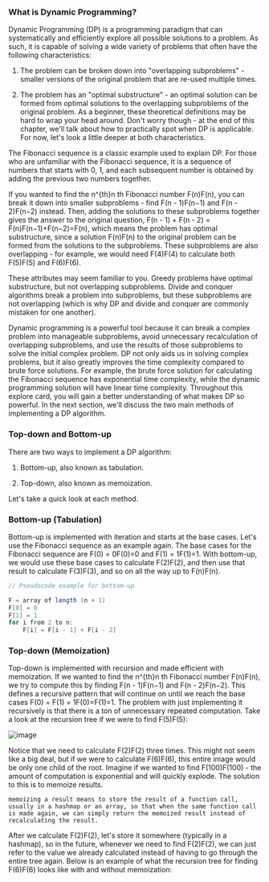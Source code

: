 ### What is Dynamic Programming?

Dynamic Programming (DP) is a programming paradigm that can systematically and efficiently explore all possible solutions to a problem. As such, it is capable of solving a wide variety of problems that often have the following characteristics:

1. The problem can be broken down into "overlapping subproblems" - smaller versions of the original problem that are re-used multiple times.

2. The problem has an "optimal substructure" - an optimal solution can be formed from optimal solutions to the overlapping subproblems of the original problem.
As a beginner, these theoretical definitions may be hard to wrap your head around. Don't worry though - at the end of this chapter, we'll talk about how to practically spot when DP is applicable. For now, let's look a little deeper at both characteristics.

The Fibonacci sequence is a classic example used to explain DP. For those who are unfamiliar with the Fibonacci sequence, it is a sequence of numbers that starts with 0, 1, and each subsequent number is obtained by adding the previous two numbers together.

If you wanted to find the n^{th}n 
th
  Fibonacci number F(n)F(n), you can break it down into smaller subproblems - find F(n - 1)F(n−1) and F(n - 2)F(n−2) instead. Then, adding the solutions to these subproblems together gives the answer to the original question, F(n - 1) + F(n - 2) = F(n)F(n−1)+F(n−2)=F(n), which means the problem has optimal substructure, since a solution F(n)F(n) to the original problem can be formed from the solutions to the subproblems. These subproblems are also overlapping - for example, we would need F(4)F(4) to calculate both F(5)F(5) and F(6)F(6).

These attributes may seem familiar to you. Greedy problems have optimal substructure, but not overlapping subproblems. Divide and conquer algorithms break a problem into subproblems, but these subproblems are not overlapping (which is why DP and divide and conquer are commonly mistaken for one another).

Dynamic programming is a powerful tool because it can break a complex problem into manageable subproblems, avoid unnecessary recalculation of overlapping subproblems, and use the results of those subproblems to solve the initial complex problem. DP not only aids us in solving complex problems, but it also greatly improves the time complexity compared to brute force solutions. For example, the brute force solution for calculating the Fibonacci sequence has exponential time complexity, while the dynamic programming solution will have linear time complexity. Throughout this explore card, you will gain a better understanding of what makes DP so powerful. In the next section, we'll discuss the two main methods of implementing a DP algorithm.


### Top-down and Bottom-up

There are two ways to implement a DP algorithm:

1. Bottom-up, also known as tabulation.

2. Top-down, also known as memoization.

Let's take a quick look at each method.



### Bottom-up (Tabulation)

Bottom-up is implemented with iteration and starts at the base cases. Let's use the Fibonacci sequence as an example again. The base cases for the Fibonacci sequence are F(0) = 0F(0)=0 and F(1) = 1F(1)=1. With bottom-up, we would use these base cases to calculate F(2)F(2), and then use that result to calculate F(3)F(3), and so on all the way up to F(n)F(n).

```java
// Pseudocode example for bottom-up

F = array of length (n + 1)
F[0] = 0
F[1] = 1
for i from 2 to n:
    F[i] = F[i - 1] + F[i - 2]
```


### Top-down (Memoization)
Top-down is implemented with recursion and made efficient with memoization. If we wanted to find the n^{th}n 
th
  Fibonacci number F(n)F(n), we try to compute this by finding F(n - 1)F(n−1) and F(n - 2)F(n−2). This defines a recursive pattern that will continue on until we reach the base cases F(0) = F(1) = 1F(0)=F(1)=1. The problem with just implementing it recursively is that there is a ton of unnecessary repeated computation. Take a look at the recursion tree if we were to find F(5)F(5):
  
  ![image](https://user-images.githubusercontent.com/5952279/153697830-974dc33f-af65-42c9-8220-a0a40c1438d2.png)


Notice that we need to calculate F(2)F(2) three times. This might not seem like a big deal, but if we were to calculate F(6)F(6), this entire image would be only one child of the root. Imagine if we wanted to find F(100)F(100) - the amount of computation is exponential and will quickly explode. The solution to this is to memoize results.

```
memoizing a result means to store the result of a function call, usually in a hashmap or an array, so that when the same function call is made again, we can simply return the memoized result instead of recalculating the result.

```

After we calculate F(2)F(2), let's store it somewhere (typically in a hashmap), so in the future, whenever we need to find F(2)F(2), we can just refer to the value we already calculated instead of having to go through the entire tree again. Below is an example of what the recursion tree for finding F(6)F(6) looks like with and without memoization:
